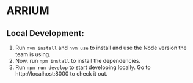 # ARRIUM

## Local Development:

1. Run `nvm install` and `nvm use` to install and use the Node version the team is using.
2. Now, run `npm install` to install the dependencies.
3. Run `npm run develop` to start developing locally. Go to http://localhost:8000 to check it out.
###
